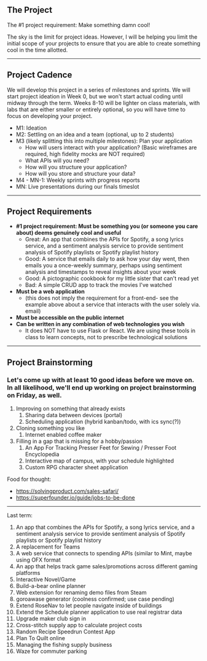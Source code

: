 ## The Project

The #1 project requirement:  Make something damn cool!

The sky is the limit for project ideas. However, I will be helping you limit the initial scope of your projects to ensure that you are able to create something cool in the time allotted.

---

## Project Cadence

We will develop this project in a series of milestones and sprints.  We will start project ideation in Week 0, but we won't start actual coding until midway through the term.  Weeks 8-10 will be lighter on class materials, with labs that are either smaller or entirely optional, so you will have time to focus on developing your project.

* M1: Ideation
* M2: Settling on an idea and a team (optional, up to 2 students)
* M3 (likely splitting this into multiple milestones): Plan your application
    * How will users interact with your application?  (Basic wireframes are required, high fidelity mocks are NOT required)
    * What APIs will you need?
    * How will you structure your application?
    * How will you store and structure your data?
* M4 - MN-1: Weekly sprints with progress reports
* MN: Live presentations during our finals timeslot

---

## Project Requirements

* **#1 project requirement: Must be something you (or someone you care about) deems genuinely cool and useful**
  * Great: An app that combines the APIs for Spotify, a song lyrics service, and a sentiment analysis service to provide sentiment analysis of Spotify playlists or Spotify playlist history
  * Good: A service that emails daily to ask how your day went, then emails you a once-weekly summary, perhaps using sentiment analysis and timestamps to reveal insights about your week
  * Good: A pictographic cookbook for my little sister that can't read yet
  * Bad: A simple CRUD app to track the movies I've watched
* **Must be a web application**
  * (this does not imply the requirement for a front-end-  see the example above about a service that interacts with the user solely via. email)
* **Must be accessible on the public internet**
* **Can be written in any combination of web technologies you wish**
  * It does NOT have to use Flask or React.  We are using these tools in class to learn concepts, not to prescribe technological solutions

---



## Project Brainstorming

### Let's come up with at least 10 good ideas before we move on.  In all likelihood, we'll end up working on project brainstorming on Friday, as well.

1. Improving on something that already exists
    1. Sharing data between devices (portal)
    1. Scheduling application (hybrid kanban/todo, with ics sync(?))
2. Cloning something you like
    1. Internet enabled coffee maker
3. Filling in a gap that is missing for a hobby/passion
    1. An App For Tracking Presser Feet for Sewing / Presser Foot Encyclopedia
    2. Interactive map of campus, with your schedule highlighted
    3. Custom RPG character sheet application



Food for thought:
* https://solvingproduct.com/sales-safari/
* https://superfounder.io/guide/jobs-to-be-done


---


Last term:
1. An app that combines the APIs for Spotify, a song lyrics service, and a sentiment analysis service to provide sentiment analysis of Spotify playlists or Spotify playlist history
2. A replacement for Teams
3. A web service that connects to spending APIs (similar to Mint, maybe using OFX format
4. An app that helps track game sales/promotions across different gaming platforms
5. Interactive Novel/Game
6. Build-a-bear online planner
7. Web extension for renaming demo files from Steam
8. goroawase generator (coolness confirmed; use case pending)
9. Extend RoseNav to let people navigate inside of buildings
10. Extend the Schedule planner application to use real registrar data
11. Upgrade maker club sign in
12. Cross-stitch supply app to calculate project costs
13. Random Recipe Speedrun Contest App
14. Plan To Quilt online
15. Managing the fishing supply business
16. Waze for commuter parking
